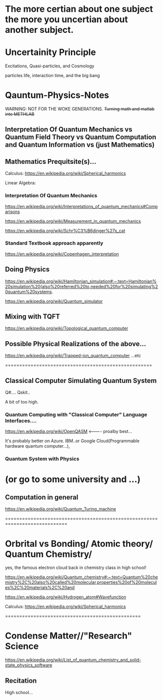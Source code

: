 # The more certian about one subject the more you uncertian about another subject.

# Uncertainity Principle

Excitations, Quasi-particles, and Cosmology

particles life, interaction time, and the big bang


# Qauntum-Physics-Notes

WARNING: NOT FOR THE WOKE GENERATIONS. ~~Turning math and matlab into METHLAB~~


##  Interpretation Of Quantum Mechanics vs Quantum Field Theory vs Quantum Computation and Quantum Information vs (just Mathematics)


## Mathematics Prequitsite(s)...

Calculus:
https://en.wikipedia.org/wiki/Spherical_harmonics

Linear Algebra:


### Interpretation Of Quantum Mechanics

https://en.wikipedia.org/wiki/Interpretations_of_quantum_mechanics#Comparisons

https://en.wikipedia.org/wiki/Measurement_in_quantum_mechanics

https://en.wikipedia.org/wiki/Schr%C3%B6dinger%27s_cat

### Standard Textbook approach apparently

https://en.wikipedia.org/wiki/Copenhagen_interpretation

## Doing Physics

https://en.wikipedia.org/wiki/Hamiltonian_simulation#:~:text=Hamiltonian%20simulation%20(also%20referred%20to,needed%20for%20simulating%20quantum%20systems.

https://en.wikipedia.org/wiki/Quantum_simulator


## Mixing with TQFT

https://en.wikipedia.org/wiki/Topological_quantum_computer


## Possible Physical Realizations of the above...

https://en.wikipedia.org/wiki/Trapped-ion_quantum_computer
...etc

====================================================


## Classical Computer Simulating Quantum System

Q#....
Qskit..

A bit of too high.


### Quantum Computing with "Classical Computer" Language Interfaces....

https://en.wikipedia.org/wiki/OpenQASM <---- proalby best...

It's probably better on Azure. IBM..or Google Cloud(Programmable hardware quantum computer...),



### Quantum System with Physics 

(or go to some university and ...)
=======================================================================
## Computation in general

https://en.wikipedia.org/wiki/Quantum_Turing_machine

============================================================================

# Orbrital vs Bonding/ Atomic theory/ Quantum Chemistry/

yes, the famous electron cloud back in chemistry class in high school!

https://en.wikipedia.org/wiki/Quantum_chemistry#:~:text=Quantum%20chemistry%2C%20also%20called%20molecular,properties%20of%20molecules%2C%20materials%2C%20and

https://en.wikipedia.org/wiki/Hydrogen_atom#Wavefunction

Calculus:
https://en.wikipedia.org/wiki/Spherical_harmonics

================================================

# Condense Matter//"Research" Science

https://en.wikipedia.org/wiki/List_of_quantum_chemistry_and_solid-state_physics_software


## Recitation

High school...

